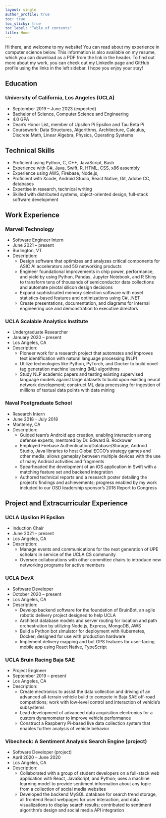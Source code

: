 ```yaml
---
layout: single
author_profile: true
toc: true
toc_sticky: true
toc_label: "Table of contents"
title: Home
---
```

Hi there, and welcome to my website! You can read about my experience in computer science below. This information is also available on my resume, which you can download as a PDF from the link in the header. To find out more about my work, you can check out my LinkedIn page and GitHub profile using the links in the left sidebar. I hope you enjoy your stay!

## Education

### University of California, Los Angeles (UCLA)
* September 2019 – June 2023 (expected)
* Bachelor of Science, Computer Science and Engineering
* 4.0 GPA
* Dean’s Honor List, member of Upsilon Pi Epsilon and Tau Beta Pi
* Coursework: Data Structures, Algorithms, Architecture, Calculus, Discrete Math, Linear Algebra, Physics, Operating Systems

## Technical Skills
* Proficient using Python, C, C++, JavaScript, Bash
* Experience with C#, Java, Swift, R, HTML, CSS, x86 assembly
* Experience using AWS, Firebase, Node.js,
* Proficient with Xcode, Android Studio, React Native, Git, Adobe CC, databases
* Expertise in research, technical writing
* Skilled with distributed systems, object-oriented design, full-stack software development

## Work Experience

### Marvell Technology
* Software Engineer Intern
* June 2021 – present
* Burlington, VT
* Description:
    * Design software that optimizes and analyzes critical components for ASIC AI accelerators and 5G networking products
    * Engineer foundational improvements in chip power, performance, and yield by using Python, Pandas, Jupyter Notebook, and R Shiny to transform tens of thousands of semiconductor data collections and automate pivotal silicon design decisions
    * Expand sophisticated memory selection software with novel statistics-based features and optimizations using C#, .NET
    * Create presentations, documentation, and diagrams for internal engineering use and demonstration to executive directors

### UCLA Scalable Analytics Institute
* Undergraduate Researcher
* January 2020 – present
* Los Angeles, CA
* Description:
    * Pioneer work for a research project that automates and improves text identification with natural language processing (NLP)
    * Utilize technologies like Python, PyTorch, and Docker to build novel tag generation machine learning (ML) algorithms
    * Study NLP academic papers and testing existing supervised language models against large datasets to build upon existing neural network development; construct ML data processing for ingestion of millions of textual data points with data mining

### Naval Postgraduate School
* Research Intern
* June 2018 – July 2018
* Monterey, CA
* Description:
    * Guided team’s Android app creation, enabling interaction among defense experts; mentored by Dr. Edward B. Rockower
    * Employed Firebase Authentication/Database/Storage, Android Studio, Java libraries to host Global ECCO’s strategy games and other media; allows gameplay between multiple devices with the use of many Android activities and fragments
    * Spearheaded the development of an iOS application in Swift with a matching feature set and backend integration
    * Authored technical reports and a research poster detailing the project’s findings and achievements; progress enabled by my work included to our OSD leadership sponsor’s 2018 Report to Congress

## Project and Extracurricular Experience

### UCLA Upsilon Pi Epsilon
* Induction Chair
* June 2021 – present
* Los Angeles, CA
* Description:
    * Manage events and communications for the next generation of UPE scholars in service of the UCLA CS community
    * Oversee collaborations with other committee chairs to introduce new networking programs for active members

### UCLA DevX
* Software Developer
* October 2020 – present
* Los Angeles, CA
* Description:
    * Develop backend software for the foundation of BruinBot, an agile robotic delivery project designed to help UCLA
    * Architect database models and server routing for location and path orchestration by utilizing Node.js, Express, MongoDB, AWS
    * Build a Python bot simulator for deployment with Kubernetes, Docker; designed for use with production hardware
    * Implement delivery mapping and bot GPS features for user-facing mobile app using React Native, TypeScript

### UCLA Bruin Racing Baja SAE
* Project Engineer
* September 2019 – present
* Los Angeles, CA
* Description:
    * Create electronics to assist the data collection and driving of an advanced all-terrain vehicle build to compete in Baja SAE off-road competitions; work with low-level control and interaction of vehicle’s subsystems
    * Lead development of advanced data acquisition electronics for a custom dynamometer to improve vehicle performance
    * Construct a Raspberry Pi-based live data collection system that enables further analysis of vehicle behavior

### Vibecheck: A Sentiment Analysis Search Engine (project) 
* Software Developer (project)
* April 2020 – June 2020
* Los Angeles, CA
* Description:
    * Collaborated with a group of student developers on a full-stack web application with React, JavaScript, and Python; uses a machine learning model to provide sentiment information about any topic from a collection of social media websites
    * Developed the backend MySQL database for search trend storage, all frontend React webpages for user interaction, and data visualizations to display search results; contributed to sentiment algorithm’s design and social media API integration
